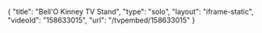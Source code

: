 {
    "title": "Bell'O Kinney TV Stand",
    "type": "solo",
    "layout": "iframe-static",
    "videoId": "158633015",
    "url": "\/tvpembed\/158633015"
}